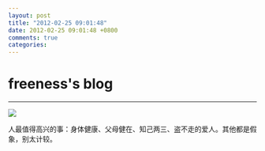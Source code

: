 ```yaml
---
layout: post
title: "2012-02-25 09:01:48"
date: 2012-02-25 09:01:48 +0800
comments: true
categories: 
---
```


# freeness's blog

----------

![](http://okqmqrbgo.bkt.clouddn.com/201202250901481.jpg)

>
人最值得高兴的事：身体健康、父母健在、知己两三、盗不走的爱人。其他都是假象，别太计较。